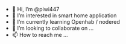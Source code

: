 - 👋 Hi, I’m @piwi447
- 👀 I’m interested in smart home application
- 🌱 I’m currently learning Openhab / nodered
- 💞️ I’m looking to collaborate on ...
- 📫 How to reach me ...

<!---
piwi447/piwi447 is a ✨ special ✨ repository because its `README.md` (this file) appears on your GitHub profile.
You can click the Preview link to take a look at your changes.
--->
